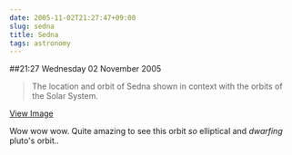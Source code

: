 ```yaml
---
date: 2005-11-02T21:27:47+09:00
slug: sedna
title: Sedna
tags: astronomy
---
```


##21:27 Wednesday 02 November 2005

> The location and orbit of Sedna shown in context with the orbits of the Solar System.

[View Image](http://www.space.com/php/multimedia/imagedisplay/img_display.php?pic=h_sedna_orbit_02.jpg&cap=The+location+and+orbit+of+the+new+object+is+shown+in+context+with+the+orbits+of+the+Solar+System%2C+known+asteroids+and+Kuiper+belt+objects%2C+and+the+hypothesized+Oort+cloud+of+distant+objects+orbiting+the+Sun.+CREDIT%3ANASA%2FJPL-Caltech%2FR.+Hurt+%28SSC-Caltech%29.)

Wow wow wow. Quite amazing to see this orbit *so* elliptical and *dwarfing* pluto's orbit..  

